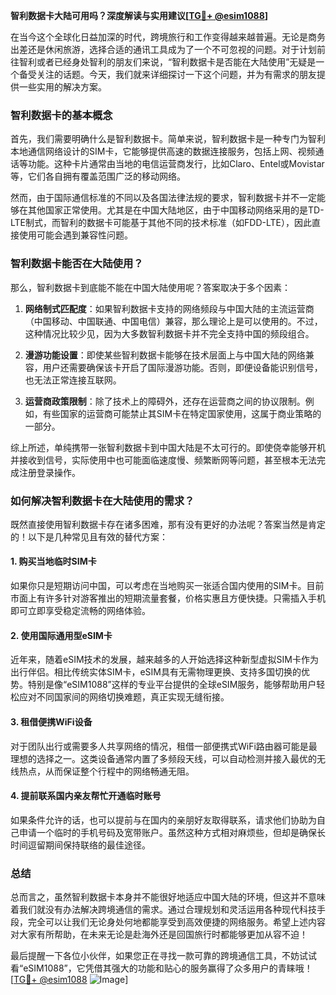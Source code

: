**智利数据卡大陆可用吗？深度解读与实用建议[[TG💪+ @esim1088](https://t.me/s/esim1088)]**

在当今这个全球化日益加深的时代，跨境旅行和工作变得越来越普遍。无论是商务出差还是休闲旅游，选择合适的通讯工具成为了一个不可忽视的问题。对于计划前往智利或者已经身处智利的朋友们来说，“智利数据卡是否能在大陆使用”无疑是一个备受关注的话题。今天，我们就来详细探讨一下这个问题，并为有需求的朋友提供一些实用的解决方案。

### 智利数据卡的基本概念

首先，我们需要明确什么是智利数据卡。简单来说，智利数据卡是一种专门为智利本地通信网络设计的SIM卡，它能够提供高速的数据连接服务，包括上网、视频通话等功能。这种卡片通常由当地的电信运营商发行，比如Claro、Entel或Movistar等，它们各自拥有覆盖范围广泛的移动网络。

然而，由于国际通信标准的不同以及各国法律法规的要求，智利数据卡并不一定能够在其他国家正常使用。尤其是在中国大陆地区，由于中国移动网络采用的是TD-LTE制式，而智利的数据卡可能基于其他不同的技术标准（如FDD-LTE），因此直接使用可能会遇到兼容性问题。

### 智利数据卡能否在大陆使用？

那么，智利数据卡到底能不能在中国大陆使用呢？答案取决于多个因素：

1. **网络制式匹配度**：如果智利数据卡支持的网络频段与中国大陆的主流运营商（中国移动、中国联通、中国电信）兼容，那么理论上是可以使用的。不过，这种情况比较少见，因为大多数智利数据卡并不完全支持中国的频段组合。

2. **漫游功能设置**：即使某些智利数据卡能够在技术层面上与中国大陆的网络兼容，用户还需要确保该卡开启了国际漫游功能。否则，即便设备能识别信号，也无法正常连接互联网。

3. **运营商政策限制**：除了技术上的障碍外，还存在运营商之间的协议限制。例如，有些国家的运营商可能禁止其SIM卡在特定国家使用，这属于商业策略的一部分。

综上所述，单纯携带一张智利数据卡到中国大陆是不太可行的。即使侥幸能够开机并接收到信号，实际使用中也可能面临速度慢、频繁断网等问题，甚至根本无法完成注册登录操作。

### 如何解决智利数据卡在大陆使用的需求？

既然直接使用智利数据卡存在诸多困难，那有没有更好的办法呢？答案当然是肯定的！以下是几种常见且有效的替代方案：

#### 1. 购买当地临时SIM卡
如果你只是短期访问中国，可以考虑在当地购买一张适合国内使用的SIM卡。目前市面上有许多针对游客推出的短期流量套餐，价格实惠且方便快捷。只需插入手机即可立即享受稳定流畅的网络体验。

#### 2. 使用国际通用型eSIM卡
近年来，随着eSIM技术的发展，越来越多的人开始选择这种新型虚拟SIM卡作为出行伴侣。相比传统实体SIM卡，eSIM具有无需物理更换、支持多国切换的优势。特别是像“eSIM1088”这样的专业平台提供的全球eSIM服务，能够帮助用户轻松应对不同国家间的网络切换难题，真正实现无缝衔接。

#### 3. 租借便携WiFi设备
对于团队出行或需要多人共享网络的情况，租借一部便携式WiFi路由器可能是最理想的选择之一。这类设备通常内置了多频段天线，可以自动检测并接入最优的无线热点，从而保证整个行程中的网络畅通无阻。

#### 4. 提前联系国内亲友帮忙开通临时账号
如果条件允许的话，也可以提前与在国内的亲朋好友取得联系，请求他们协助为自己申请一个临时的手机号码及宽带账户。虽然这种方式相对麻烦些，但却是确保长时间逗留期间保持联络的最佳途径。

### 总结

总而言之，虽然智利数据卡本身并不能很好地适应中国大陆的环境，但这并不意味着我们就没有办法解决跨境通信的需求。通过合理规划和灵活运用各种现代科技手段，完全可以让我们无论身处何地都能享受到高效便捷的网络服务。希望上述内容对大家有所帮助，在未来无论是赴海外还是回国旅行时都能够更加从容不迫！

最后提醒一下各位小伙伴，如果您正在寻找一款可靠的跨境通信工具，不妨试试看“eSIM1088”，它凭借其强大的功能和贴心的服务赢得了众多用户的青睐哦！[[TG💪+ @esim1088](https://t.me/s/esim1088) ![Image](https://i.postimg.cc/4NQfJmqS/Snipaste-2025-05-13-00-14-12.png)]